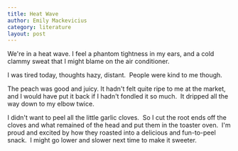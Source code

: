 ```yaml
---
title: Heat Wave
author: Emily Mackevicius
category: literature
layout: post
---
```


We're in a heat wave. I feel a phantom tightness in my ears, and a cold clammy sweat that I might blame on the air conditioner. 

I was tired today, thoughts hazy, distant.  People were kind to me though. 

The peach was good and juicy. It hadn't felt quite ripe to me at the market, and I would have put it back if I hadn't fondled it so much.  It dripped all the way down to my elbow twice. 

I didn't want to peel all the little garlic cloves.  So I cut the root ends off the cloves and what remained of the head and put them in the toaster oven.  I'm proud and excited by how they roasted into a delicious and fun-to-peel snack.  I might go lower and slower next time to make it sweeter. 

